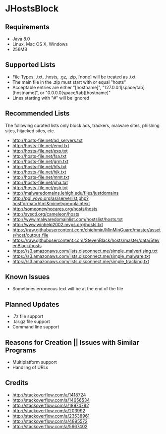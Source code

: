 JHostsBlock
==========

Requirements
------------
- Java 8.0
- Linux, Mac OS X, Windows
- 256MB

Supported Lists
---------------
- File Types: .txt, .hosts, .gz, .zip, [none] will be treated as .txt
- The main file in the .zip must start with or equal "hosts"
- Acceptable entries are either "[hostname]", "127.0.0.1[space/tab][hostname]", or "0.0.0.0[space/tab][hostname]"
- Lines starting with "#" will be ignored

Recommended Lists
-----------------
The following curated lists only block ads, trackers, malware sites, phishing sites, hijacked sites, etc.
- http://hosts-file.net/ad_servers.txt
- http://hosts-file.net/emd.txt
- http://hosts-file.net/exp.txt
- http://hosts-file.net/fsa.txt
- http://hosts-file.net/grm.txt
- http://hosts-file.net/hfs.txt
- http://hosts-file.net/hjk.txt
- http://hosts-file.net/mmt.txt
- http://hosts-file.net/pha.txt
- http://hosts-file.net/psh.txt
- http://malwaredomains.lehigh.edu/files/justdomains
- http://pgl.yoyo.org/as/serverlist.php?hostformat=html&mimetype=plaintext
- http://someonewhocares.org/hosts/hosts
- http://sysctl.org/cameleon/hosts
- http://www.malwaredomainlist.com/hostslist/hosts.txt
- http://www.winhelp2002.mvps.org/hosts.txt
- https://raw.githubusercontent.com/chiehmin/MinMinGuard/master/assets/host/output_file
- https://raw.githubusercontent.com/StevenBlack/hosts/master/data/StevenBlack/hosts
- https://s3.amazonaws.com/lists.disconnect.me/simple_malvertising.txt
- https://s3.amazonaws.com/lists.disconnect.me/simple_malware.txt
- https://s3.amazonaws.com/lists.disconnect.me/simple_tracking.txt


Known Issues
------------
- Sometimes erroneous text will be at the end of the file

Planned Updates
---------------
- .7z file support
- .tar.gz file support
- Command line support

Reasons for Creation || Issues with Similar Programs
----------------------------------------------------
- Multiplatform support
- Handling of URLs

Credits
-------
- http://stackoverflow.com/a/1418724
- http://stackoverflow.com/a/14656534
- http://stackoverflow.com/a/18974782
- http://stackoverflow.com/a/203992
- http://stackoverflow.com/a/23538961
- http://stackoverflow.com/a/4895572
- http://stackoverflow.com/a/5667402
